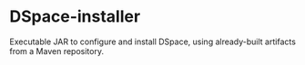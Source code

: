 DSpace-installer
================

Executable JAR to configure and install DSpace, using already-built artifacts from a Maven repository.

